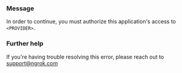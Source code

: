 
### Message
In order to continue, you must authorize this application's access to <code>&lt;PROVIDER&gt;</code>.

### Further help
If you're having trouble resolving this error, please reach out to [support@ngrok.com](mailto:support@ngrok.com?subject=Help%20with%20ERR_NGROK_3114)

